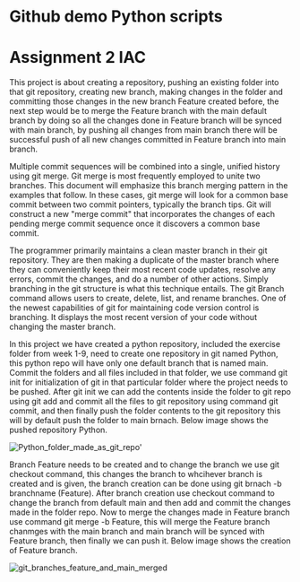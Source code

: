 # Github demo Python scripts
# Assignment 2 IAC

This project is about creating a repository, pushing an existing folder into that git repository, creating new branch, making changes in the folder and committing those changes in the new branch Feature created before, the next step would be to merge the Feature branch with the main default branch by doing so all the changes done in Feature branch will be synced with main branch, by pushing all changes from main branch there will be successful push of all new changes committed in Feature branch into main branch.

Multiple commit sequences will be combined into a single, unified history using git merge. Git merge is most frequently employed to unite two branches. This document will emphasize this branch merging pattern in the examples that follow. In these cases, git merge will look for a common base commit between two commit pointers, typically the branch tips. Git will construct a new "merge commit" that incorporates the changes of each pending merge commit sequence once it discovers a common base commit.

The programmer primarily maintains a clean master branch in their git repository. They are then making a duplicate of the master branch where they can conveniently keep their most recent code updates, resolve any errors, commit the changes, and do a number of other actions. Simply branching in the git structure is what this technique entails. The git Branch command allows users to create, delete, list, and rename branches. One of the newest capabilities of git for maintaining code version control is branching. It displays the most recent version of your code without changing the master branch.

In this project we have created a python repository, included the exercise folder from week 1-9, need to create one repository in git named Python, this python repo will have only one default branch that is named main. Commit the folders and all files included in that folder, we use command git init for initialization of git in that particular folder where the project needs to be pushed. After git init we can add the contents inside the folder to git repo using git add and commit all the files to git repository using command git commit, and then finally push the folder contents to the git repository this will by default push the folder to main brnach. Below image shows the pushed repository Python.

![Python_folder_made_as_git_repo'](https://user-images.githubusercontent.com/74722748/210649760-4c4a2498-a31e-40c4-9be8-f2fe2d5b50ad.png)

Branch Feature needs to be created and to change the branch we use git checkout command, this changes the branch to whcihever branch is created and is given, the branch creation can be done using git brnach -b branchname (Feature). After branch creation use checkout command to change the branch from default main and then add and commit the changes made in the folder repo. Now to merge the changes made in Feature branch use command git merge -b Feature, this will merge the Feature branch chanmges with the main branch and main branch will be synced with Feature branch, then finally we can push it. Below image shows the creation of Feature branch.

![git_branches_feature_and_main_merged](https://user-images.githubusercontent.com/74722748/210652043-90636b97-8a5e-4c73-88f5-c9b46be1f6c0.png)



